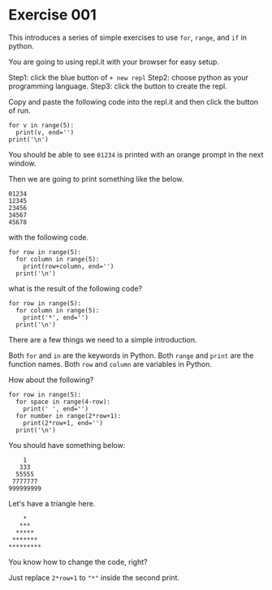# Exercise 001

This introduces a series of simple exercises to use ```for```, ```range```, and ```if``` in python.

You are going to using repl.it with your browser for easy setup.

Step1: click the blue button of ```+ new repl```
Step2: choose python as your programming language.
Step3: click the button to create the repl.

Copy and paste the following code into the repl.it and then click the button of run.

```
for v in range(5):
  print(v, end='')
print('\n')
```

You should be able to see ```01234``` is printed with an orange prompt in the next window.

Then we are going to print something like the below.

```
01234
12345
23456
34567
45678
```

with the following code.

```
for row in range(5):
  for column in range(5):
    print(row+column, end='')
  print('\n')
```

what is the result of the following code?

```
for row in range(5):
  for column in range(5):
    print('*', end='')
  print('\n')
```

There are a few things we need to a simple introduction.

Both ```for``` and ```in``` are the keywords in Python.
Both ```range``` and ```print``` are the function names.
Both ```row``` and ```column``` are variables in Python.

How about the following?
 
```
for row in range(5):
  for space in range(4-row):
    print(' ', end='')
  for number in range(2*row+1):
    print(2*row+1, end='')
  print('\n')
```

You should have something below:

```
    1
   333
  55555
 7777777
999999999
```

Let's have a triangle here.

```
    *
   ***
  *****
 *******
*********
```

You know how to change the code, right?

Just replace ```2*row+1``` to ```"*"``` inside the second print.


